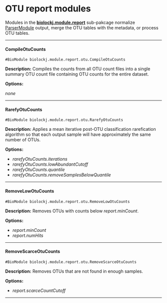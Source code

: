 # OTU report modules

Modules in the **[biolockj.module.report](https://msioda.github.io/BioLockJ/docs/biolockj/module/report/package-summary.html)** sub-pakcage normalize [ParserModule](https://msioda.github.io/BioLockJ/docs/biolockj/module/implicit/parser/ParserModule.html) output, merge the OTU tables with the metadata, or process OTU tables.

----

#### CompileOtuCounts
`#BioModule biolockj.module.report.otu.CompileOtuCounts`

**Description:**  Compiles the counts from all OTU count files into a single summary OTU count file containing OTU counts for the entire dataset.

**Options:**

 *none*

----

#### RarefyOtuCounts
`#BioModule biolockj.module.report.otu.RarefyOtuCounts`

**Description:**  Applies a mean iterative post-OTU classification rarefication algorithm so that each output sample will have approximately the same number of OTUs.

**Options:**

   - *rarefyOtuCounts.iterations* 
   - *rarefyOtuCounts.lowAbundantCutoff*
   - *rarefyOtuCounts.quantile*
   - *rarefyOtuCounts.removeSamplesBelowQuantile*

----

#### RemoveLowOtuCounts
`#BioModule biolockj.module.report.otu.RemoveLowOtuCounts`

**Description:**  Removes OTUs with counts below *report.minCount*.

**Options:**

   - *report.minCount* 
   - *report.numHits*

----

#### RemoveScarceOtuCounts
`#BioModule biolockj.module.report.otu.RemoveScarceOtuCounts`

**Description:**  Removes OTUs that are not found in enough samples.

**Options:**

   - *report.scarceCountCutoff* 

----
